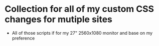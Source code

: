 # Collection for all of my custom CSS changes for mutiple sites

- All of those scripts if for my 27" 2560x1080 monitor and base on my preference
